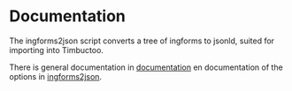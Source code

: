 # Documentation

The ingforms2json script converts a tree of ingforms to jsonld, suited for importing into Timbuctoo.

There is general documentation in [documentation](doc/general_doc.md) en documentation of the options in [ingforms2json](doc/ingforms2json.md).
